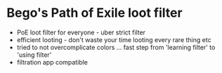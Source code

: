 # Bego's Path of Exile loot filter
- PoE loot filter for everyone - uber strict filter
- efficient looting - don't waste your time looting every rare thing etc 
- tried to not overcomplicate colors ... fast step from 'learning filter' to 'using filter'
- filtration app compatible
